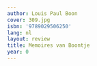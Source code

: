```yaml
---
author: Louis Paul Boon
cover: 309.jpg
isbn: '9789029506250'
lang: nl
layout: review
title: Memoires van Boontje
year: 0
---
```


